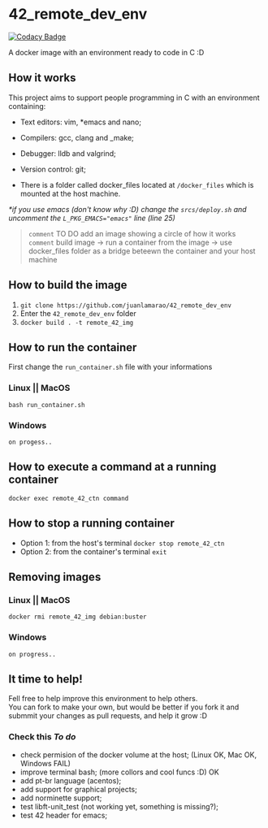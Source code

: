 # 42_remote_dev_env

[![Codacy Badge](https://api.codacy.com/project/badge/Grade/2c0045ab9e584b76b4cfdd8d69fcc041)](https://app.codacy.com/manual/juanlamarao/42_remote_dev_ambient?utm_source=github.com&utm_medium=referral&utm_content=juanlamarao/42_remote_dev_ambient&utm_campaign=Badge_Grade_Dashboard)

A docker image with an environment ready to code in C :D

## How it works
This project aims to support people programming in C with an environment containing:
* Text editors: vim, \*emacs and nano;

* Compilers: gcc, clang and _make;

* Debugger: lldb and valgrind;
* Version control: git;

* There is a folder called docker_files located at `/docker_files` which is mounted at the host machine.

 _\*if you use emacs (don't know why :D) change the `srcs/deploy.sh` and uncomment the `L_PKG_EMACS="emacs"` line (line 25)_

> `comment` TO DO add an image showing a circle of how it works  
> `comment` build image -> run a container from the image -> use docker_files folder as a bridge beteewn the container and your host machine

## How to build the image
1. `git clone https://github.com/juanlamarao/42_remote_dev_env`
2. Enter the `42_remote_dev_env` folder
3. `docker build . -t remote_42_img`

## How to run the container
First change the `run_container.sh` file with your informations
### Linux || MacOS
`bash run_container.sh`
### Windows
`on progess..`

## How to execute a command at a running container
`docker exec remote_42_ctn command`

## How to stop a running container
* Option 1: from the host's terminal
`docker stop remote_42_ctn`
* Option 2: from the container's terminal
`exit`

## Removing images
### Linux || MacOS
`docker rmi remote_42_img debian:buster`
### Windows
`on progress..`

## It time to help!
Fell free to help improve this environment to help others.  
You can fork to make your own, but would be better if you fork it and
submmit your changes as pull requests, and help it grow :D

### Check this _To do_
* check permision of the docker volume at the host; (Linux OK, Mac OK, Windows FAIL)
* improve terminal bash; (more collors and cool funcs :D) OK
* add pt-br language (acentos);
* add support for graphical projects;
* add norminette support;
* test libft-unit_test (not working yet, something is missing?);
* test 42 header for emacs;
